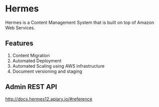 # Hermes

Hermes is a Content Management System that is built on top of Amazon Web Services.

## Features

1. Content Migration
2. Automated Deployment
3. Automated Scaling using AWS infrastructure
4. Document versioning and staging

## Admin REST API
http://docs.hermes12.apiary.io/#reference
